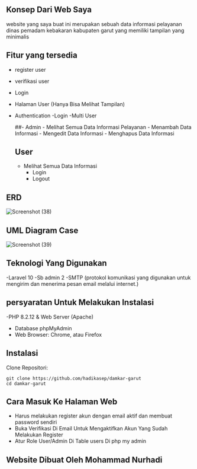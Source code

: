 
## Konsep Dari Web Saya

website yang saya buat ini merupakan sebuah data informasi pelayanan dinas pemadam kebakaran kabupaten garut yang memiliki tampilan yang minimalis

## Fitur yang tersedia

- register user
- verifikasi user
- Login
- Halaman User (Hanya Bisa Melihat Tampilan)
- Authentication
    -Login
  -Multi User
  
     ##- Admin
         - Melihat Semua Data Informasi Pelayanan
         - Menambah Data Informasi
         - Mengedit Data Informasi
         - Menghapus Data Informasi
  
  ## User
   - Melihat Semua Data Informasi
       - Login
       - Logout
  
## ERD
![Screenshot (38)](https://github.com/user-attachments/assets/9fe52824-169e-4fa8-bd6e-50ffc648326e)

## UML Diagram Case
 ![Screenshot (39)](https://github.com/user-attachments/assets/144f4e4e-aafe-49d3-ab64-bdf803ce704e)

## Teknologi Yang Digunakan 
   -Laravel 10
   -Sb admin 2
   -SMTP (protokol komunikasi yang digunakan untuk mengirim dan menerima pesan email melalui internet.)

## persyaratan Untuk Melakukan Instalasi
   -PHP 8.2.12 & Web Server (Apache)
   - Database phpMyAdmin
   - Web Browser: Chrome, atau Firefox
  
   ## Instalasi    
Clone Repositori:

    git clone https://github.com/hadikasep/damkar-garut
    cd damkar-garut
## Cara Masuk Ke Halaman Web
  - Harus melakukan register akun dengan email aktif dan membuat password sendiri
  - Buka Verifikasi Di Email Untuk Mengaktifkan Akun Yang Sudah Melakukan Register
  - Atur Role User/Admin Di Table users Di php my admin

## Website Dibuat Oleh Mohammad Nurhadi


